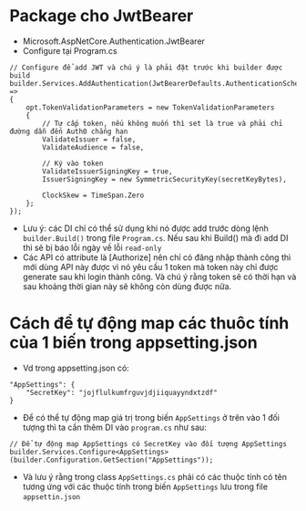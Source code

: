 # Package cho JwtBearer
- Microsoft.AspNetCore.Authentication.JwtBearer
- Configure tại Program.cs
```
// Configure để add JWT và chú ý là phải đặt trước khi builder được build
builder.Services.AddAuthentication(JwtBearerDefaults.AuthenticationScheme).AddJwtBearer(opt =>
{
    opt.TokenValidationParameters = new TokenValidationParameters
    {
        // Tự cấp token, nếu không muốn thì set là true và phải chỉ đường dẫn đến Auth0 chẳng hạn
        ValidateIssuer = false,
        ValidateAudience = false,

        // Ký vào token
        ValidateIssuerSigningKey = true,
        IssuerSigningKey = new SymmetricSecurityKey(secretKeyBytes),

        ClockSkew = TimeSpan.Zero
    };
});
```
- Lưu ý: các DI chỉ có thể sử dụng khi nó được add trước dòng lệnh ```builder.Build()``` trong file ```Program.cs```. Nếu sau khi Build() mà đi add DI thì sẽ bị báo lỗi ngày về lỗi ```read-only```
- Các API có attribute là [Authorize] nên chỉ có đăng nhập
thành công thì mới dùng API này được vì nó yêu cầu 1 token mà token này chỉ được
generate sau khi login thành công. Và chú ý rằng token sẽ có thời hạn và sau khoảng thời gian này sẽ không còn dùng được nữa.

# Cách để tự động map các thuôc tính của 1 biến trong appsetting.json
- Vd trong appsetting.json có:
```
"AppSettings": {
    "SecretKey": "jojflulkumfrguvjdjiiquayyndxtzdf"
}
```
- Để có thể tự động map giá trị trong biến ```AppSettings``` ở trên vào 1 đối tượng thì ta cần thêm DI vào ```program.cs``` như sau:
```
// Để tự động map AppSettings có SecretKey vào đối tượng AppSettings
builder.Services.Configure<AppSettings>(builder.Configuration.GetSection("AppSettings"));
```
- Và lưu ý rằng trong class ```AppSettings.cs``` phải có các thuộc tính có tên tương ứng với các thuộc tính trong biến ```AppSettings``` lưu trong file ```appsettin.json```